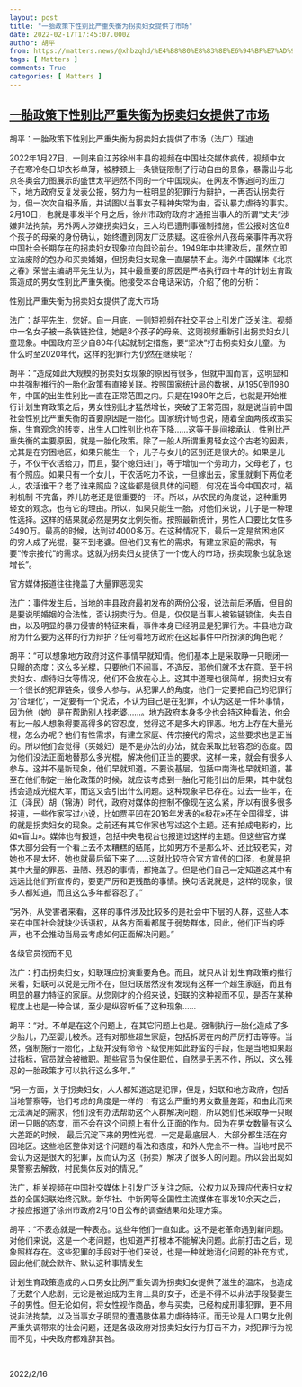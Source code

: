 ```yaml
---
layout: post
title: "一胎政策下性别比严重失衡为拐卖妇女提供了市场"
date: 2022-02-17T17:45:07.000Z
author: 胡平
from: https://matters.news/@xhbzqhd/%E4%B8%80%E8%83%8E%E6%94%BF%E7%AD%96%E4%B8%8B%E6%80%A7%E5%88%AB%E6%AF%94%E4%B8%A5%E9%87%8D%E5%A4%B1%E8%A1%A1%E4%B8%BA%E6%8B%90%E5%8D%96%E5%A6%87%E5%A5%B3%E6%8F%90%E4%BE%9B%E4%BA%86%E5%B8%82%E5%9C%BA-bafyreiddehujcmavqlumhsxmf3n5oahja3vv3rdfpmzdgue3ex7r4lxyfa
tags: [ Matters ]
comments: True
categories: [ Matters ]
---
```

<!--1645119907000-->
[一胎政策下性别比严重失衡为拐卖妇女提供了市场](https://matters.news/@xhbzqhd/%E4%B8%80%E8%83%8E%E6%94%BF%E7%AD%96%E4%B8%8B%E6%80%A7%E5%88%AB%E6%AF%94%E4%B8%A5%E9%87%8D%E5%A4%B1%E8%A1%A1%E4%B8%BA%E6%8B%90%E5%8D%96%E5%A6%87%E5%A5%B3%E6%8F%90%E4%BE%9B%E4%BA%86%E5%B8%82%E5%9C%BA-bafyreiddehujcmavqlumhsxmf3n5oahja3vv3rdfpmzdgue3ex7r4lxyfa)
------

<div>
<p>胡平：一胎政策下性别比严重失衡为拐卖妇女提供了市场（法广）瑞迪</p><p>2022年1月27日，一则来自江苏徐州丰县的视频在中国社交媒体疯传，视频中女子在寒冷冬日却衣衫单薄，被脖颈上一条锁链限制了行动自由的景象，暴露出与北京冬奥会力图展示的盛世太平迥然不同的一个中国现实。在网友不懈追问的压力下，地方政府反复发表公报，努力为一桩明显的犯罪行为辩护，一再否认拐卖行为，但一次次自相矛盾，并试图以当事女子精神失常为由，否认暴力虐待的事实。2月10日，也就是事发半个月之后，徐州市政府政府才通报当事人的所谓“丈夫“涉嫌非法拘禁，另外两人涉嫌拐卖妇女，三人均已遭刑事强制措施，但公报对这位8个孩子的母亲的身份确认，始终遭到网友广泛质疑。这桩徐州八孩母亲事件再次将中国社会长期存在的拐卖妇女现象拉向舆论前台。1949年中共建政后，虽然立即立法废除的包办和买卖婚姻，但拐卖妇女现象一直屡禁不止。海外中国媒体《北京之春》荣誉主编胡平先生认为，其中最重要的原因是严格执行四十年的计划生育政策造成的男女性别比严重失衡。他接受本台电话采访，介绍了他的分析：</p><p>性别比严重失衡为拐卖妇女提供了庞大市场</p><p>法广：胡平先生，您好。自一月底，一则短视频在社交平台上引发广泛关注。视频中一名女子被一条铁链拴住，她是8个孩子的母亲。这则视频重新引出拐卖妇女儿童现象。中国政府至少自80年代起就制定措施，要“坚决”打击拐卖妇女儿童。为什么时至2020年代，这样的犯罪行为仍然在继续呢？</p><p>胡平：“造成如此大规模的拐卖妇女现象的原因有很多，但就中国而言，这明显和中共强制推行的一胎化政策有直接关联。按照国家统计局的数据，从1950到1980年，中国的出生性别比一直在正常范围之内。只是在1980年之后，也就是开始推行计划生育政策之后，男女性别比才猛然增长，突破了正常范围，就是说当前中国社会性别比严重失衡的首要原因是一胎化。国家统计局也说，随着全面两孩政策实施，生育观念的转变，出生人口性别比也在下降……这等于是间接承认，性别比严重失衡的主要原因，就是一胎化政策。除了一般人所谓重男轻女这个古老的因素，尤其是在穷困地区，如果只能生一个，儿子与女儿的区别还是很大的。如果是儿子，不仅干农活给力，而且，娶个媳妇进门，等于增加一个劳动力，父母老了，也有个照应。如果只有一个女儿，干农活吃力不说，一旦嫁出去，家里就剩下两位老人，农活谁干？老了谁来照应？这些都是很具体的问题，何况在当今中国农村，福利机制 不完备，养儿防老还是很重要的一环。所以，从农民的角度说，这种重男轻女的观念，也有它的理由。所以，如果只能生一胎，对他们来说，儿子是一种理性选择。这样的结果就必然是男女比例失衡。按照最新统计，男性人口要比女性多3490万。最高的时候，达到过4000多万。在这种情况下，最后一定是贫困地区的穷人成了光棍，娶不到老婆。但他们又有性的需求，有建立家庭的需求，有要“传宗接代”的需求。这就为拐卖妇女提供了一个庞大的市场，拐卖现象也就急速增长“。</p><p>官方媒体报道往往掩盖了大量罪恶现实</p><p>法广：事件发生后，当地的丰县政府最初发布的两份公报，说法前后矛盾，但目的是要说明婚姻的合法性，否认拐卖行为。但是，仅仅是当事人被铁链锁住，失去自由，以及明显的暴力侵害的特征来看，事件本身已经明显是犯罪行为。丰县地方政府为什么要为这样的行为辩护？任何看地方政府在这起事件中所扮演的角色呢？</p><p>胡平：“可以想象地方政府对这件事情早就知情。他们基本上是采取睁一只眼闭一只眼的态度：这么多光棍，只要他们不闹事，不造反，那他们就不太在意。至于拐卖妇女、虐待妇女等情况，他们不会放在心上。这其中道理也很简单，拐卖妇女有一个很长的犯罪链条，很多人参与。从犯罪人的角度，他们一定要把自己的犯罪行为‘合理化’，一定要有一个说法，不认为自己是在犯罪，不认为这是一件坏事情，因为他（她）是在帮助别人找老婆……。地方政府本身多少也会持这种看法，他会有比一般人想象得要高得多的容忍度，觉得这不是多大的罪恶。地方上存在大量光棍，怎么办呢？他们有性需求，有建立家庭、传宗接代的需求，这些要求也是正当的。所以他们会觉得（买媳妇）是不是办法的办法，就会采取比较容忍的态度。因为他们没法正面地替那么多光棍，解决他们正当的要求。这样一来，就会有很多人参与。这并不是新现象，他们早就知道。不要说基层，包括中南海也早就知道，甚至在他们制定一胎化政策的时候，就应该考虑到一胎化可能引出的后果，其中就包括会造成光棍大军，而这又会引出什么问题。这种现象早已存在。过去一些年，在江（泽民）胡（锦涛）时代，政府对媒体的控制不像现在这么紧，所以有很多很多报道，一些作家写过小说，比如贾平凹在2016年发表的«极花»还在全国得奖，讲的就是拐卖妇女的现象。之前还有其它作家也写过这个主题。还有拍成电影的，比如«盲山»。媒体也有报道，包括中央电视台也报道过这样的主题。但这些官方媒体大部分会有一个看上去不太糟糕的结尾，比如男方不是那么坏、还比较老实，对她也不是太坏，她也就最后留下来了……这就比较符合官方宣传的口径，也就是把其中大量的罪恶、丑陋、残忍的事情，都掩盖了。但是他们自己一定知道这其中有远远比他们所宣传的，要更严厉和更残酷的事情。换句话说就是，这样的现象，很多人都知道，而且这么多年都容忍了。”</p><p>“另外，从受害者来看，这样的事件涉及比较多的是社会中下层的人群，这些人本来在中国社会就缺少话语权，从各方面看都属于弱势群体，因此，他们正当的呼声，也不会推动当局去考虑如何正面解决问题。”</p><p>各级官员视而不见</p><p>法广：打击拐卖妇女，妇联理应扮演重要角色。而且，就只从计划生育政策的推行来看，妇联可以说是无所不在，但妇联居然没有发现有这样一个超生家庭，而且有明显的暴力特征的家庭。从您刚才的介绍来说，妇联的这种视而不见，是否在某种程度上也是一种合谋，至少是纵容听任了这种现象……</p><p>胡平：“对。不单是在这个问题上，在其它问题上也是。强制执行一胎化造成了多少胎儿，乃至婴儿被杀。还有对那些超生家庭，包括拆房在内的严厉打击等等。当然，强制施行一胎化，上级并没有命令下级使用如此野蛮的手段，但是当地如果超过指标，官员就会被撤职。那些官员为保住职位，自然是无恶不作，所以，这么残忍的一胎政策才可以执行这么多年。”</p><p>“另一方面，关于拐卖妇女，人人都知道这是犯罪，但是，妇联和地方政府，包括当地警察等，他们考虑的角度是一样的：有这么严重的男女数量差距，和由此而来无法满足的需求，他们没有办法帮助这个人群解决问题，所以她们也采取睁一只眼闭一只眼的态度，而不会在这个问题上有什么正面的作为。因为在男女数量有这么大差距的时候， 最后沉淀下来的男性光棍，一定是最底层人，大部分都生活在穷困地区。这些地区整体对这个问题的看法和态度，和外人完全不一样。当地村民不会认为这是很大的犯罪，反而认为这（拐卖）解决了很多人的问题。所以会出现如果警察去解救，村民集体反对的情况。”</p><p>法广，相关视频在中国社交媒体上引发广泛关注之际，公权力以及理应代表妇女权益的全国妇联始终沉默。新华社、中新网等全国性主流媒体在事发10余天之后，才接应报道了徐州市政府2月10日公布的调查结果和处理方案。</p><p>胡平：“不表态就是一种表态。这些年他们一直如此。这不是老革命遇到新问题。对他们来说，这是一个老问题，也知道严打根本不能解决问题。此前打击之后，现象照样存在。这些犯罪的手段对于他们来说，也是一种就地消化问题的补充方式，因此他们就会默许、默认这种事情发生</p><p>计划生育政策造成的人口男女比例严重失调为拐卖妇女提供了滋生的温床，也造成了无数个人悲剧，无论是被迫成为生育工具的女子，还是不得不以非法手段娶妻生子的男性。但无论如何，将女性视作商品，参与买卖，已经构成刑事犯罪，更不用说非法拘禁，以及当事女子明显的遭遇肢体暴力虐待特征。而无论是人口男女比例严重失调带来的社会问题，还是各级政府对拐卖妇女行为打击不力，对犯罪行为视而不见，中央政府都难辞其咎。</p><p><br></p><p>2022/2/16</p>
</div>
